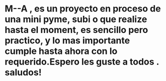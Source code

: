 # M--A  , es un proyecto en proceso de una mini pyme, subi o que realize hasta el moment, es sencillo pero practico, y lo mas importante cumple hasta ahora con lo  requerido.Espero les guste a todos . saludos!
